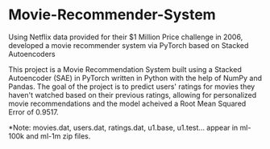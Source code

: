# Movie-Recommender-System
Using Netflix data provided for their $1 Million Price challenge in 2006, developed a movie recommender system via PyTorch based on Stacked Autoencoders

This project is a Movie Recommendation System built using a Stacked Autoencoder (SAE) in PyTorch written in Python with the help of NumPy and Pandas. The goal of the project is to predict users' ratings for movies they haven't watched based on their previous ratings, allowing for personalized movie recommendations and the model acheived a Root Mean Squared Error of 0.9517.

*Note: movies.dat, users.dat, ratings.dat, u1.base, u1.test... appear in ml-100k and ml-1m zip files.
